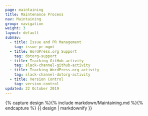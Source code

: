 ```yaml
---
page: maintaining
title: Maintenance Process
nav: Maintaining
group: navigation
weight: 3
layout: default
subnav:
  - title: Issue and PR Management
    tag: issue-pr-mgmt
  - title: WordPress.org Support
    tag: dotorg-support
  - title: Tracking GitHub activity
    tag: slack-channel-github-activity
  - title: Tracking WordPress.org activity
    tag: slack-channel-dotorg-activity
  - title: Version Control
    tag: version-control
updated: 22 October 2019
---
```


<div class="docs-section">
		{% capture design %}{% include markdown/Maintaining.md %}{% endcapture %}
		{{ design | markdownify }}
</div>
